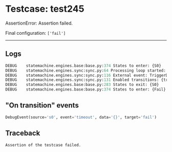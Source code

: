 # Testcase: test245

AssertionError: Assertion failed.

Final configuration: `['fail']`

---

## Logs
```py
DEBUG    statemachine.engines.base:base.py:374 States to enter: {S0}
DEBUG    statemachine.engines.sync:sync.py:64 Processing loop started: s0
DEBUG    statemachine.engines.sync:sync.py:116 External event: TriggerData(machine=<weakproxy at 0x7f16fdfb7dd0; to 'statemachine.io.test245' at 0x7f16fe0042f0>, event=Event('timeout', delay=2000.0, internal=False), send_id='d7164f7be651460b9d6c62eb22c37e0a', _target=None, execution_time=1733943927.683755, model=Model(state=s0), args=(), kwargs={})
DEBUG    statemachine.engines.sync:sync.py:131 Enabled transitions: {transition * from S0 to Fail}
DEBUG    statemachine.engines.base:base.py:283 States to exit: {S0}
DEBUG    statemachine.engines.base:base.py:374 States to enter: {Fail}

```

## "On transition" events
```py
DebugEvent(source='s0', event='timeout', data='{}', target='fail')
```

## Traceback
```py
Assertion of the testcase failed.
```
